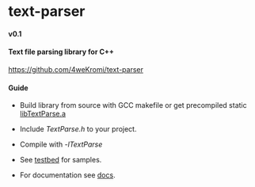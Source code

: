 # text-parser
#### v0.1
#### Text file parsing library for C++

https://github.com/4weKromi/text-parser

#### Guide

* Build library from source with GCC makefile or get precompiled static [libTextParse.a](https://github.com/4weKromi/text-parser/blob/master/src/bin/)

* Include *TextParse.h* to your project.

* Compile with *-lTextParse*

* See [testbed](https://github.com/4weKromi/text-parser/tree/master/src/testbed) for samples.

* For documentation see [docs](https://github.com/4weKromi/text-parser/tree/master/docs).
